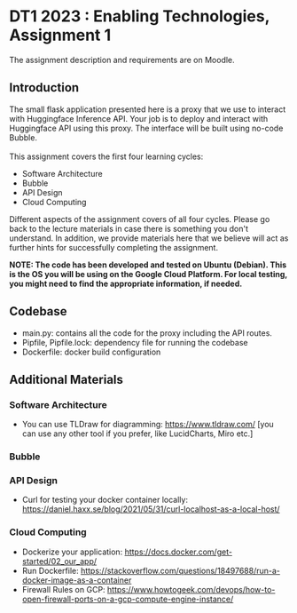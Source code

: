 # DT1 2023 : Enabling Technologies, Assignment 1

The assignment description and requirements are on Moodle.

## Introduction
The small flask application presented here is a proxy that we use to interact with Huggingface Inference API.
Your job is to deploy and interact with Huggingface API using this proxy. The interface will be built
using no-code Bubble. </br></br>
This assignment covers the first four learning cycles:
- Software Architecture
- Bubble
- API Design
- Cloud Computing

Different aspects of the assignment covers of all four cycles. Please go back to the lecture materials
in case there is something you don't understand. In addition, we provide materials here that we believe
will act as further hints for successfully completing the assignment.

**NOTE: The code has been developed and tested on Ubuntu (Debian). This is the OS you will be using on the Google 
Cloud Platform. For local testing, you might need to find the appropriate information, if needed.**

## Codebase
- main.py: contains all the code for the proxy including the API routes.
- Pipfile, Pipfile.lock: dependency file for running the codebase
- Dockerfile: docker build configuration

## Additional Materials
### Software Architecture
- You can use TLDraw for diagramming: https://www.tldraw.com/ [you can use any other tool if you prefer, like LucidCharts, Miro etc.]
### Bubble
### API Design
- Curl for testing your docker container locally: https://daniel.haxx.se/blog/2021/05/31/curl-localhost-as-a-local-host/
### Cloud Computing
- Dockerize your application: https://docs.docker.com/get-started/02_our_app/
- Run Dockerfile: https://stackoverflow.com/questions/18497688/run-a-docker-image-as-a-container
- Firewall Rules on GCP: https://www.howtogeek.com/devops/how-to-open-firewall-ports-on-a-gcp-compute-engine-instance/
